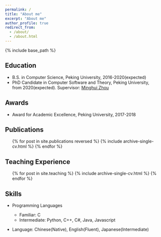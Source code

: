 ```yaml
---
permalink: /
title: "About me"
excerpt: "About me"
author_profile: true
redirect_from: 
  - /about/
  - /about.html
---
```


{% include base_path %}



## Education
* B.S. in Computer Science, Peking University, 2016-2020(expected)
* PhD Candidate in Computer Software and Theory, Peking University, from 2020(expected). Supervisor: [Minghui Zhou](http://sei.pku.edu.cn/~zhmh/)

## Awards
* Award for Academic Excellence, Peking University, 2017-2018

## Publications

  <ul>{% for post in site.publications reversed %}
    {% include archive-single-cv.html %}
  {% endfor %}</ul>

## Teaching Experience

  <ul>{% for post in site.teaching %}
    {% include archive-single-cv.html %}
  {% endfor %}</ul>
  
## Skills

* Programming Languages
  *  Familiar: C
  *  Intermediate: Python, C++, C#, Java, Javascript

* Language: Chinese(Native), English(Fluent), Japanese(Intermediate)
